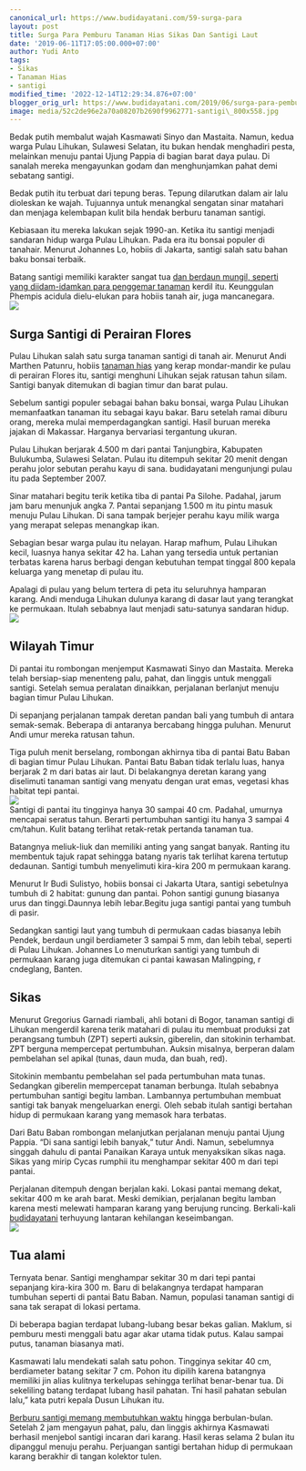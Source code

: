 ```yaml
---
canonical_url: https://www.budidayatani.com/59-surga-para
layout: post
title: Surga Para Pemburu Tanaman Hias Sikas Dan Santigi Laut
date: '2019-06-11T17:05:00.000+07:00'
author: Yudi Anto
tags:
- Sikas
- Tanaman Hias
- santigi
modified_time: '2022-12-14T12:29:34.876+07:00'
blogger_orig_url: https://www.budidayatani.com/2019/06/surga-para-pemburu-tanaman-hias-sikas.html
image: media/52c2de96e2a70a08207b2690f9962771-santigi\_800x558.jpg
---
```

Bedak putih membalut wajah Kasmawati Sinyo dan Mastaita. Namun, kedua warga Pulau Lihukan, Sulawesi Selatan, itu bukan hendak menghadiri pesta, melainkan menuju pantai Ujung Pappia di bagian barat daya pulau. Di sanalah mereka mengayunkan godam dan menghunjamkan pahat demi sebatang santigi.  
  
Bedak putih itu terbuat dari tepung beras. Tepung dilarutkan dalam air lalu dioleskan ke wajah. Tujuannya untuk menangkal sengatan sinar matahari dan menjaga kelembapan kulit bila hendak berburu tanaman santigi.  
  
Kebiasaan itu mereka lakukan sejak 1990-an. Ketika itu santigi menjadi sandaran hidup warga Pulau Lihukan. Pada era itu bonsai populer di tanahair. Menurut Johannes Lo, hobiis di Jakarta, santigi salah satu bahan baku bonsai terbaik.  
  
Batang santigi memiliki karakter sangat tua [dan berdaun mungil, seperti yang diidam-idamkan para penggemar tanaman](https://www.budidayatani.com/2019/07/ciri-ciri-dan-karakteristik-umum-pada.html) kerdil itu. Keunggulan Phempis acidula dielu-elukan para hobiis tanah air, juga mancanegara.  
[![](https://i2.wp.com/1.bp.blogspot.com/-lLlxLjr7ro0/XP97qiO_KYI/AAAAAAAAB1c/h2M11eJJ-VwSmXPTGG-HGQVvj_B4VJ8LQCLcBGAs/s400/santigi_800x558.jpg?resize=400%2C278&ssl=1)](https://i2.wp.com/1.bp.blogspot.com/-lLlxLjr7ro0/XP97qiO_KYI/AAAAAAAAB1c/h2M11eJJ-VwSmXPTGG-HGQVvj_B4VJ8LQCLcBGAs/s1600/santigi_800x558.jpg?ssl=1)  
## Surga Santigi di Perairan Flores

  
Pulau Lihukan salah satu surga tanaman santigi di tanah air. Menurut Andi Marthen Patunru, hobiis [tanaman hias](https://www.budidayatani.com/hobi/tanaman-hias) yang kerap mondar-mandir ke pulau di perairan Flores itu, santigi menghuni Lihukan sejak ratusan tahun silam. Santigi banyak ditemukan di bagian timur dan barat pulau.  
  
Sebelum santigi populer sebagai bahan baku bonsai, warga Pulau Lihukan memanfaatkan tanaman itu sebagai kayu bakar. Baru setelah ramai diburu orang, mereka mulai memperdagangkan santigi. Hasil buruan mereka jajakan di Makassar. Harganya bervariasi tergantung ukuran.  
  
Pulau Lihukan berjarak 4.500 m dari pantai Tanjungbira, Kabupaten Bulukumba, Sulawesi Selatan. Pulau itu ditempuh sekitar 20 menit dengan perahu jolor sebutan perahu kayu di sana. budidayatani mengunjungi pulau itu pada September 2007.  
  
Sinar matahari begitu terik ketika tiba di pantai Pa Silohe. Padahal, jarum jam baru menunjuk angka 7. Pantai sepanjang 1.500 m itu pintu masuk menuju Pulau Lihukan. Di sana tampak berjejer perahu kayu milik warga yang merapat selepas menangkap ikan.  
  
Sebagian besar warga pulau itu nelayan. Harap mafhum, Pulau Lihukan kecil, luasnya hanya sekitar 42 ha. Lahan yang tersedia untuk pertanian terbatas karena harus berbagi dengan kebutuhan tempat tinggal 800 kepala keluarga yang menetap di pulau itu.  
  
Apalagi di pulau yang belum tertera di peta itu seluruhnya hamparan karang. Andi menduga Lihukan dulunya karang di dasar laut yang terangkat ke permukaan. Itulah sebabnya laut menjadi satu-satunya sandaran hidup.  
[![](https://i0.wp.com/1.bp.blogspot.com/-j3NYGDUlAHk/XP97vnMBxsI/AAAAAAAAB1g/oLa1CAGmwp88A5qAOTcyNL1afl0Dy3Z4ACLcBGAs/s400/santigi2_800x368.jpg?resize=400%2C183&ssl=1)](https://i0.wp.com/1.bp.blogspot.com/-j3NYGDUlAHk/XP97vnMBxsI/AAAAAAAAB1g/oLa1CAGmwp88A5qAOTcyNL1afl0Dy3Z4ACLcBGAs/s400/santigi2_800x368.jpg?resize=400%2C183&ssl=1)  
## Wilayah Timur

  
Di pantai itu rombongan menjemput Kasmawati Sinyo dan Mastaita. Mereka telah bersiap-siap menenteng palu, pahat, dan linggis untuk menggali santigi. Setelah semua peralatan dinaikkan, perjalanan berlanjut menuju bagian timur Pulau Lihukan.  
  
Di sepanjang perjalanan tampak deretan pandan bali yang tumbuh di antara semak-semak. Beberapa di antaranya bercabang hingga puluhan. Menurut Andi umur mereka ratusan tahun.  
  
Tiga puluh menit berselang, rombongan akhirnya tiba di pantai Batu Baban di bagian timur Pulau Lihukan. Pantai Batu Baban tidak terlalu luas, hanya berjarak 2 m dari batas air laut. Di belakangnya deretan karang yang diselimuti tanaman santigi vang menyatu dengan urat emas, vegetasi khas habitat tepi pantai.  
[![](https://i2.wp.com/1.bp.blogspot.com/-JXpR-9hx2qY/XP98TC0zjhI/AAAAAAAAB1o/vcPyfwChM9wE43QqzXDYpo_EagVbEaUEwCLcBGAs/s400/santigi2_800x578.jpg?resize=400%2C288&ssl=1)](https://i1.wp.com/1.bp.blogspot.com/-JXpR-9hx2qY/XP98TC0zjhI/AAAAAAAAB1o/vcPyfwChM9wE43QqzXDYpo_EagVbEaUEwCLcBGAs/s1600/santigi2_800x578.jpg?ssl=1)  
Santigi di pantai itu tingginya hanya 30 sampai 40 cm. Padahal, umurnya mencapai seratus tahun. Berarti pertumbuhan santigi itu hanya 3 sampai 4 cm/tahun. Kulit batang terlihat retak-retak pertanda tanaman tua.  
  
Batangnya meliuk-liuk dan memiliki anting yang sangat banyak. Ranting itu membentuk tajuk rapat sehingga batang nyaris tak terlihat karena tertutup dedaunan. Santigi tumbuh menyelimuti kira-kira 200 m permukaan karang.  
  
Menurut Ir Budi Sulistyo, hobiis bonsai ci Jakarta Utara, santigi sebetulnya tumbuh di 2 habitat: gunung dan pantai. Pohon santigi gunung biasanya urus dan tinggi.Daunnya lebih lebar.Begitu juga santigi pantai yang tumbuh di pasir.  
  
Sedangkan santigi laut yang tumbuh di permukaan cadas biasanya lebih Pendek, berdaun ungil berdiameter 3 sampai 5 mm, dan lebih tebal, seperti di Pulau Lihukan. Johannes Lo menuturkan santigi yang tumbuh di permukaan karang juga ditemukan ci pantai kawasan Malingping, r cndeglang, Banten.  
## Sikas

  
Menurut Gregorius Garnadi riambali, ahli botani di Bogor, tanaman santigi di Lihukan mengerdil karena terik matahari di pulau itu membuat produksi zat perangsang tumbuh (ZPT) seperti auksin, giberelin, dan sitokinin terhambat. ZPT berguna mempercepat pertumbuhan. Auksin misalnya, berperan dalam pembelahan sel apikal (tunas, daun muda, dan buah, red).  
  
Sitokinin membantu pembelahan sel pada pertumbuhan mata tunas. Sedangkan giberelin mempercepat tanaman berbunga. Itulah sebabnya pertumbuhan santigi begitu lamban. Lambannya pertumbuhan membuat santigi tak banyak mengeluarkan energi. Oleh sebab itulah santigi bertahan hidup di permukaan karang yang memasok hara terbatas.  
  
Dari Batu Baban rombongan melanjutkan perjalanan menuju pantai Ujung Pappia. “Di sana santigi lebih banyak,” tutur Andi. Namun, sebelumnya singgah dahulu di pantai Panaikan Karaya untuk menyaksikan sikas naga. Sikas yang mirip Cycas rumphii itu menghampar sekitar 400 m dari tepi pantai.  
  
Perjalanan ditempuh dengan berjalan kaki. Lokasi pantai memang dekat, sekitar 400 m ke arah barat. Meski demikian, perjalanan begitu lamban karena mesti melewati hamparan karang yang berujung runcing. Berkali-kali [budidayatani](https://www.budidayatani.com/) terhuyung lantaran kehilangan keseimbangan.  
[![](https://i2.wp.com/1.bp.blogspot.com/-AxGlMYtnRPg/XP98W2RiWtI/AAAAAAAAB1s/keQt7oYwDZQ8JMMdH_DSry5Tw_Qo8MXwwCLcBGAs/s400/santigi_736x600.jpg?resize=400%2C325&ssl=1)](https://i2.wp.com/1.bp.blogspot.com/-AxGlMYtnRPg/XP98W2RiWtI/AAAAAAAAB1s/keQt7oYwDZQ8JMMdH_DSry5Tw_Qo8MXwwCLcBGAs/s1600/santigi_736x600.jpg?ssl=1)  
## Tua alami

  
Ternyata benar. Santigi menghampar sekitar 30 m dari tepi pantai sepanjang kira-kira 300 m. Baru di belakangnya terdapat hamparan tumbuhan seperti di pantai Batu Baban. Namun, populasi tanaman santigi di sana tak serapat di lokasi pertama.  
  
Di beberapa bagian terdapat lubang-lubang besar bekas galian. Maklum, si pemburu mesti menggali batu agar akar utama tidak putus. Kalau sampai putus, tanaman biasanya mati.  
  
Kasmawati lalu mendekati salah satu pohon. Tingginya sekitar 40 cm, berdiameter batang sekitar 7 cm. Pohon itu dipilih karena batangnya memiliki jin alias kulitnya terkelupas sehingga terlihat benar-benar tua. Di sekeliling batang terdapat lubang hasil pahatan. Tni hasil pahatan sebulan lalu,” kata putri kepala Dusun Lihukan itu.  
  
[Berburu santigi memang membutuhkan waktu](https://www.budidayatani.com/jangan-sembarang-pilih-sikas-antik.html) hingga berbulan-bulan. Setelah 2 jam mengayun pahat, palu, dan linggis akhirnya Kasmawati berhasil menjebol santigi incaran dari karang. Hasil keras selama 2 bulan itu dipanggul menuju perahu. Perjuangan santigi bertahan hidup di permukaan karang berakhir di tangan kolektor tulen.
